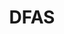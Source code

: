 ---
# This topic lives at
# https://digital.gov/topics/dfas

slug: "dfas"

# Topic Title
title: "DFAS"

# description — keep it short and clear
summary: ""


# Weight
weight: 1

# For more information on managing topics,
# see https://github.com/GSA/digitalgov.gov/wiki
---
